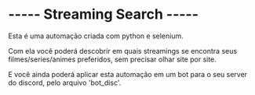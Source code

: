 # ----- Streaming Search -----

Esta é uma automação criada com python e selenium.

Com ela você poderá descobrir em quais streamings se encontra
seus filmes/series/animes preferidos, sem precisar olhar site por site.

E você ainda poderá aplicar esta automação em um bot para o seu server do discord, pelo arquivo 'bot_disc'.
